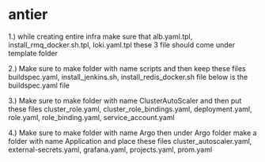 # antier

1.) while creating entire infra make sure that alb.yaml.tpl, install_rmq_docker.sh.tpl, loki.yaml.tpl these 3 file should come under template folder


2.) Make sure to make folder with name scripts and then keep these files buildspec.yaml, install_jenkins.sh, install_redis_docker.sh file below is the buildspec.yaml file


3.) Make sure to make folder with name ClusterAutoScaler and then put these files cluster_role.yaml, cluster_role_bindings.yaml, deployment.yaml, role.yaml, role_binding.yaml, service_account.yaml  


4.) Make sure to make folder with name Argo then under Argo folder make a folder with name Application and place these files cluster_autoscaler.yaml, external-secrets.yaml, grafana.yaml, projects.yaml, prom.yaml

